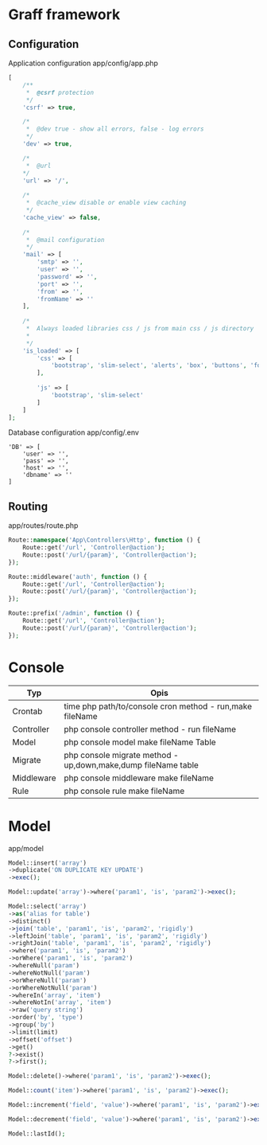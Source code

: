 # Graff framework

## Configuration

Application configuration app/config/app.php
```php
[
    /**
     *  @csrf protection
     */
    'csrf' => true,

    /*
     *  @dev true - show all errors, false - log errors
     */
    'dev' => true,

    /*
     *  @url
    */
    'url' => '/',
    
    /*
     *  @cache_view disable or enable view caching
     */
    'cache_view' => false,
    
    /*
     *  @mail configuration
     */
    'mail' => [
        'smtp' => '',
        'user' => '',
        'password' => '',
        'port' => '',
        'from' => '',
        'fromName' => ''
    ],
    
    /*
     *  Always loaded libraries css / js from main css / js directory
     *
     */
    'is_loaded' => [
        'css' => [
            'bootstrap', 'slim-select', 'alerts', 'box', 'buttons', 'form', 'modal', 'table', 'loader'
        ],
        
        'js' => [
            'bootstrap', 'slim-select'
        ]
    ]
];

```

Database configuration app/config/.env
```dotenv
'DB' => [
    'user' => '',
    'pass' => '',
    'host' => '',
    'dbname' => ''
]
```

## Routing
app/routes/route.php
```php
Route::namespace('App\Controllers\Http', function () {
    Route::get('/url', 'Controller@action');
    Route::post('/url/{param}', 'Controller@action');
});

Route::middleware('auth', function () { 
    Route::get('/url', 'Controller@action');
    Route::post('/url/{param}', 'Controller@action');
});

Route::prefix('/admin', function () { 
    Route::get('/url', 'Controller@action');
    Route::post('/url/{param}', 'Controller@action');
});
```

# Console
| Typ | Opis |
| ------ | ------ |
| Crontab | time php path/to/console cron method - run,make fileName |
| Controller | php console controller method - run fileName |
| Model | php console model make fileName Table |
| Migrate | php console migrate method - up,down,make,dump fileName table |
| Middleware | php console middleware make fileName |
| Rule | php console rule make fileName |


# Model
app/model
```php
Model::insert('array')
->duplicate('ON DUPLICATE KEY UPDATE')
->exec();

Model::update('array')->where('param1', 'is', 'param2')->exec();

Model::select('array')
->as('alias for table')
->distinct()
->join('table', 'param1', 'is', 'param2', 'rigidly')
->leftJoin('table', 'param1', 'is', 'param2', 'rigidly')
->rightJoin('table', 'param1', 'is', 'param2', 'rigidly')
->where('param1', 'is', 'param2')
->orWhere('param1', 'is', 'param2')
->whereNull('param')
->whereNotNull('param')
->orWhereNull('param')
->orWhereNotNull('param')
->whereIn('array', 'item')
->whereNotIn('array', 'item')
->raw('query string')
->order('by', 'type')
->group('by')
->limit(limit)
->offset('offset')
->get()
?->exist()
?->first();

Model::delete()->where('param1', 'is', 'param2')->exec();

Model::count('item')->where('param1', 'is', 'param2')->exec();

Model::increment('field', 'value')->where('param1', 'is', 'param2')->exec();

Model::decrement('field', 'value')->where('param1', 'is', 'param2')->exec();

Model::lastId();
```
